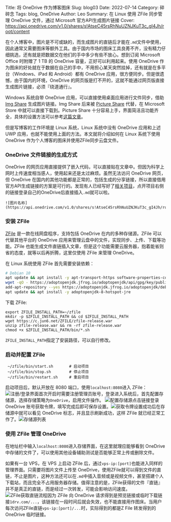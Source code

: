 Title: 将 OneDrive 作为博客图床
Slug: blog03
Date: 2022-07-14
Category: 碎碎念
Tags: blog, OneDrive
Author: Leo
Summary: 在 Linux 使用 ZFile 同步管理 OneDrive 文件，通过 Microsoft 官方API生成图片链接
Cover: https://api.onedrive.com/v1.0/shares/s!AtseC45rsRhNuUZNJKuT3c_gI4Jh/root/content

在个人博客中，图片是不可或缺的，而生成图片的直链后才能在`.md`文件中使用，因此通常又需要图床等额外工具。由于国内市场的图床工具良莠不齐，没有精力仔细挑选，还有就是把数据交在他们的手中多少有些不放心。想到订阅 Microsoft Office 时附赠了 1 TB 的 OneDrive 容量，正好可以利用起来。使用 OneDrive 作为图床的好处就在于数据在自己的手中，不用担心某天突然挂掉，还有就是在多平台（Windows、iPad 和 Android）都有 OneDrive 应用，很方便同步。但是很遗憾，由于国内的环境，OneDrive 的网页版是打不开的，这就不能通过网页版直接生成图片链接，必须『绕道通行』。

Windows 系统自带 OneDrive 应用，可以直接使用桌面应用进行文件同步，借助 [Img Share](https://github.com/Richasy/Img-Share) 生成图片链接。Img Share 后来被 [Picture Share](https://apps.microsoft.com/store/detail/picture-share/9PHWZ3QL0HN3?hl=en-us&gl=US) 代替，在 Microsoft Store 中就可以直接下载到。Picture Share 十分容易上手，界面简洁且功能齐全，具体的设置方法可以参考[这篇文章](https://wzblog.fun/posts/b036879a/)。

但是写博客的工作环境是 Linux 系统，Linux 系统中没有 OneDrive 应用和上述 UWP 应用，也就不能使用上面的方法。本文就将介绍如何在 Linux 系统下使用 OneDrive 作为个人博客的图床并使用ZFile同步云盘文件。

### OneDrive 文件链接的生成方式

OneDrive 的网页应用直接提供了嵌入代码，可以直接贴在文章中。但因为科学上网时上传速度相当感人，使用起来还是太过麻烦。虽然无法访问 OneDrive 网页，但 OneDrive 在国内的其他功能都是正常的，包括生成的分享链接，所以直接借用官方API生成链接的方案是可行的。发现有人已经写好了[相关项目](https://github.com/harrisoff/onedrive-image-hosting)，点开项目右侧的链接登录自己的OneDrive后直接插入`.md`就可以啦。
```
![图片名称](https://api.onedrive.com/v1.0/shares/s!AtseC45rsRhNuUZNJKuT3c_gI4Jh/root/content)
```

### 安装 ZFile
[ZFile](https://github.com/zhaojun1998/zfile) 是一款在线网盘程序，支持包括 OneDrive 在内的多种存储源。ZFile 可以代替其他平台的 OneDrive 应用来管理云盘中的文件，实现同步、上传、下载等功能。ZFile 也能生成文件直链插入文章，但是这个功能需要云服务器，抱着能省则省的态度，就等以后再折腾，这里仅使用 ZFile 来管理 OneDrive。

在 Linux 系统使用 ZFile 首先需要安装依赖：

```bash
# Debian 10
apt update && apt install -y apt-transport-https software-properties-common ca-certificates dirmngr gnupg
wget -qO - https://adoptopenjdk.jfrog.io/adoptopenjdk/api/gpg/key/public | apt-key add -
add-apt-repository --yes https://adoptopenjdk.jfrog.io/adoptopenjdk/deb/
apt update && apt install -y adoptopenjdk-8-hotspot-jre
```

下载 ZFile:

```
export ZFILE_INSTALL_PATH=~/zfile
mkdir -p $ZFILE_INSTALL_PATH && cd $ZFILE_INSTALL_PATH
wget https://c.jun6.net/ZFILE/zfile-release.war
unzip zfile-release.war && rm -rf zfile-release.war
chmod +x $ZFILE_INSTALL_PATH/bin/*.sh
```

`ZFILE_INSTALL_PATH`指定了安装路径，可以自行修改。

### 启动并配置 ZFile

```
 ~/zfile/bin/start.sh       # 启动项目
 ~/zfile/bin/stop.sh        # 停止项目
 ~/zfile/bin/restart.sh     # 重启项目
```

启动项目后，默认开放在 8080 端口，使用`localhost:8080`进入 ZFile：
![注册/登录界面](https://api.onedrive.com/v1.0/shares/s!AtseC45rsRhNuUeZko02sAbyr5jh/root/content)首次开启时需要注册管理员账号，登录进入系统后，首先配置存储源，选择存储策略为`OneDrive`，启用文件操作。
![配置存储源](https://api.onedrive.com/v1.0/shares/s!AtseC45rsRhNuUUBsSGYxpEV6Frp/root/content)点击链接登录 OneDrive 账号获取令牌，填写完成后即可保存设置。![获取令牌](https://api.onedrive.com/v1.0/shares/s!AtseC45rsRhNuUPS4i5g5F_-nR4T/root/content)设置成功后在存储源中就可以看见 OneDrive 标志，并且显示刷新成功，这样 ZFile 就已经正常工作了。![存储源列表](https://api.onedrive.com/v1.0/shares/s!AtseC45rsRhNuUSMlwPi40T-1Um4/root/content)

### 使用 ZFile 管理 OneDrive

在地址栏中输入`localhost:8080`进入存储界面，在这里就理应能够看到 OneDrive 中存储的文件了，可以使用其他设备辅助测试是否能够正常上传或删除文件。

如果有一台 VPS，在 VPS 上启动 ZFile 后，通过`vps-ip:[port]`也能进入同样的管理界面。只需要将图片文件上传至 OneDrive，使用ZFile就可以得到文件的直链，不止是图片，这种方法还可以在`.md`中插入音频或是视频文件，甚至搭建个人下载站，而且完全不占用服务器存储。值得注意的是，ZFile获得的文件『直链』并不是真正的直链，而是经过一次转发，可能会影响访问速度。![ZFile获取直链流程](https://storage.live.com/items/4D18B16B8E0B1EDB!7369?authkey=ALYpzW-ZQ_VBXTU)因为 ZFile 向 OneDrive 请求得到是预览链接或临时下载链接`1drv.com/...`，该链接在一段时间后就会失效，也不能直接用作图床。当用户每次访问ZFile直链`vps-ip:[port]/...`时，实际得到的都是Z File 转发得到的 OneDrive 临时链接。